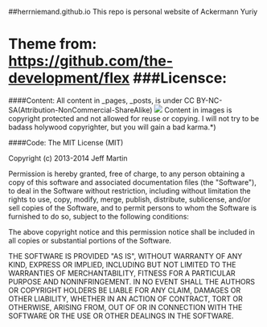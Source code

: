 ##herrniemand.github.io
This repo is personal website of Ackermann Yuriy

Theme from:
https://github.com/the-development/flex
###Licensce:
=====
####Content:
All content in _pages, _posts, is under 
CC BY-NC-SA(Attribution-NonCommercial-ShareAlike)
<img src="https://i.creativecommons.org/l/by-nc-sa/3.0/88x31.png"/>
Content in images is copyright protected and not allowed for reuse or copying. I will not try to be badass holywood copyrighter, but you will gain a bad karma.*)

####Code:
The MIT License (MIT)

Copyright (c) 2013-2014 Jeff Martin

Permission is hereby granted, free of charge, to any person obtaining a copy
of this software and associated documentation files (the "Software"), to deal
in the Software without restriction, including without limitation the rights
to use, copy, modify, merge, publish, distribute, sublicense, and/or sell
copies of the Software, and to permit persons to whom the Software is
furnished to do so, subject to the following conditions:

The above copyright notice and this permission notice shall be included in all
copies or substantial portions of the Software.

THE SOFTWARE IS PROVIDED "AS IS", WITHOUT WARRANTY OF ANY KIND, EXPRESS OR
IMPLIED, INCLUDING BUT NOT LIMITED TO THE WARRANTIES OF MERCHANTABILITY,
FITNESS FOR A PARTICULAR PURPOSE AND NONINFRINGEMENT. IN NO EVENT SHALL THE
AUTHORS OR COPYRIGHT HOLDERS BE LIABLE FOR ANY CLAIM, DAMAGES OR OTHER
LIABILITY, WHETHER IN AN ACTION OF CONTRACT, TORT OR OTHERWISE, ARISING FROM,
OUT OF OR IN CONNECTION WITH THE SOFTWARE OR THE USE OR OTHER DEALINGS IN THE
SOFTWARE.

